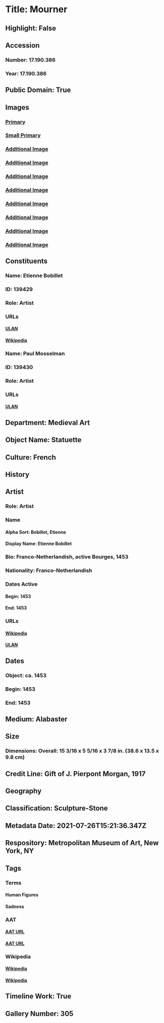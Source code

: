 # Title: Mourner
## Highlight: False
## Accession
### Number: 17.190.386
### Year: 17.190.386
## Public Domain: True
## Images
### [Primary](https://images.metmuseum.org/CRDImages/md/original/DP344479.jpg)
### [Small Primary](https://images.metmuseum.org/CRDImages/md/web-large/DP344479.jpg)
### [Additional Image](https://images.metmuseum.org/CRDImages/md/original/DP351516.jpg)
### [Additional Image](https://images.metmuseum.org/CRDImages/md/original/DP344482.jpg)
### [Additional Image](https://images.metmuseum.org/CRDImages/md/original/DP344480.jpg)
### [Additional Image](https://images.metmuseum.org/CRDImages/md/original/DP344481.jpg)
### [Additional Image](https://images.metmuseum.org/CRDImages/md/original/DP351521.jpg)
### [Additional Image](https://images.metmuseum.org/CRDImages/md/original/DP351520.jpg)
### [Additional Image](https://images.metmuseum.org/CRDImages/md/original/DP351518.jpg)
### [Additional Image](https://images.metmuseum.org/CRDImages/md/original/DP351524.jpg)
## Constituents
### Name: Etienne Bobillet
### ID: 139429
### Role: Artist
### URLs
#### [ULAN](http://vocab.getty.edu/page/ulan/500334412)
#### [Wikipedia](https://www.wikidata.org/wiki/Q81823779)
### Name: Paul Mosselman
### ID: 139430
### Role: Artist
### URLs
#### [ULAN](http://vocab.getty.edu/page/ulan/500329973)
## Department: Medieval Art
## Object Name: Statuette
## Culture: French
## History
## Artist
### Role: Artist
### Name
#### Alpha Sort: Bobillet, Etienne
#### Display Name: Etienne Bobillet
### Bio: Franco-Netherlandish, active Bourges, 1453
### Nationality: Franco-Netherlandish
### Dates Active
#### Begin: 1453
#### End: 1453
### URLs
#### [Wikipedia](https://www.wikidata.org/wiki/Q81823779)
#### [ULAN](http://vocab.getty.edu/page/ulan/500334412)
## Dates
### Object: ca. 1453
### Begin: 1453
### End: 1453
## Medium: Alabaster
## Size
### Dimensions: Overall: 15 3/16 x 5 5/16 x 3 7/8 in. (38.6 x 13.5 x 9.8 cm)
## Credit Line: Gift of J. Pierpont Morgan, 1917
## Geography
## Classification: Sculpture-Stone
## Metadata Date: 2021-07-26T15:21:36.347Z
## Respository: Metropolitan Museum of Art, New York, NY
## Tags
### Terms
#### Human Figures
#### Sadness
### AAT
#### [AAT URL](http://vocab.getty.edu/page/aat/300404114)
#### [AAT URL](http://vocab.getty.edu/page/aat/300055166)
### Wikipedia
#### [Wikipedia]()
#### [Wikipedia]()
## Timeline Work: True
## Gallery Number: 305